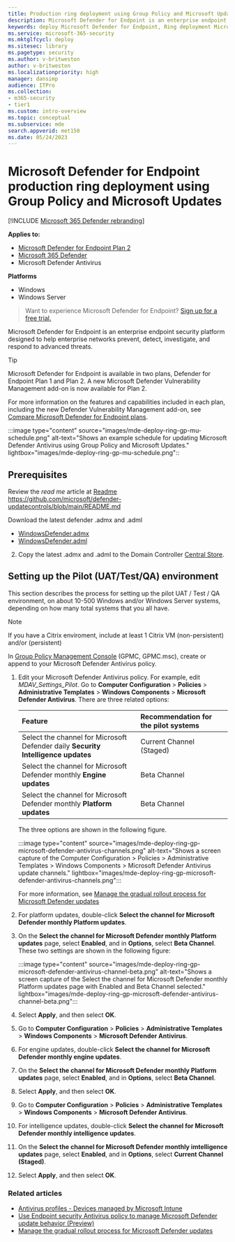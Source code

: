 ```yaml
---
title: Production ring deployment using Group Policy and Microsoft Updates
description: Microsoft Defender for Endpoint is an enterprise endpoint security platform that helps defend against advanced persistent threats. This article explains how to deploy Microsoft Defender for Endpoint in measured, staged cycles.
keywords: deploy Microsoft Defender for Endpoint, Ring deployment Microsoft Defender for Endpoint, cybersecurity, cloud security, analytics, threat intelligence, attack surface reduction, next-generation protection, automated investigation and remediation, microsoft threat experts, secure score, advanced hunting, Microsoft 365 Defender, cyber threat hunting
ms.service: microsoft-365-security
ms.mktglfcycl: deploy
ms.sitesec: library
ms.pagetype: security
ms.author: v-britweston
author: v-britweston
ms.localizationpriority: high
manager: dansimp
audience: ITPro
ms.collection: 
- m365-security
- tier1
ms.custom: intro-overview
ms.topic: conceptual
ms.subservice: mde
search.appverid: met150
ms.date: 05/24/2023
---
```


# Microsoft Defender for Endpoint production ring deployment using Group Policy and Microsoft Updates

[!INCLUDE [Microsoft 365 Defender rebranding](../../includes/microsoft-defender.md)]

**Applies to:**

- [Microsoft Defender for Endpoint Plan 2](https://go.microsoft.com/fwlink/p/?linkid=2154037)
- [Microsoft 365 Defender](https://go.microsoft.com/fwlink/?linkid=2118804)
- Microsoft Defender Antivirus

**Platforms**

- Windows
- Windows Server

> Want to experience Microsoft Defender for Endpoint? [Sign up for a free trial.](https://signup.microsoft.com/create-account/signup?products=7f379fee-c4f9-4278-b0a1-e4c8c2fcdf7e&ru=https://aka.ms/MDEp2OpenTrial?ocid=docs-wdatp-exposedapis-abovefoldlink)

Microsoft Defender for Endpoint is an enterprise endpoint security platform designed to help enterprise networks prevent, detect, investigate, and respond to advanced threats.

> [!TIP]
> Microsoft Defender for Endpoint is available in two plans, Defender for Endpoint Plan 1 and Plan 2. A new Microsoft Defender Vulnerability Management add-on is now available for Plan 2.
>
> For more information on the features and capabilities included in each plan, including the new Defender Vulnerability Management add-on, see [Compare Microsoft Defender for Endpoint plans](defender-endpoint-plan-1-2.md).

:::image type="content" source="images/mde-deploy-ring-gp-mu-schedule.png" alt-text="Shows an example schedule for updating Microsoft Defender Antivirus using Group Policy and Microsoft Updates." lightbox="images/mde-deploy-ring-gp-mu-schedule.png"::

## Prerequisites

Review the _read me_ article at [Readme](https://github.com/microsoft/defender-updatecontrols/blob/main/README.md) 
https://github.com/microsoft/defender-updatecontrols/blob/main/README.md

Download the latest defender .admx and .adml 

- [WindowsDefender.admx](https://github.com/microsoft/defender-updatecontrols/blob/main/WindowsDefender.admx) 
- [WindowsDefender.adml](https://github.com/microsoft/defender-updatecontrols/blob/main/WindowsDefender.adml)

2)	Copy the latest .admx and .adml to the Domain Controller [Central Store](/troubleshoot/windows-client/group-policy/create-and-manage-central-store#the-central-store).


## Setting up the Pilot (UAT/Test/QA) environment

This section describes the process for setting up the pilot UAT / Test / QA environment, on about 10-500 Windows and/or Windows Server systems, depending on how many total systems that you all have.

> [!NOTE]
> If you have a Citrix enviroment, include at least 1 Citrix VM (non-persistent) and/or (persistent)

In [Group Policy Management Console](/previous-versions/windows/it-pro/windows-server-2012-R2-and-2012/dn265969(v=ws.11)) (GPMC, GPMC.msc), create or append to your Microsoft Defender Antivirus  policy.

1. Edit your Microsoft Defender Antivirus policy. For example, edit _MDAV\_Settings\_Pilot_. Go to **Computer Configuration** > **Policies** > **Administrative Templates** > **Windows Components** > **Microsoft Defender Antivirus**. There are three related options:

   | Feature | Recommendation for the pilot systems |
   |:---|:---| 
   | Select the channel for Microsoft Defender daily **Security Intelligence updates** | Current Channel (Staged) |
   | Select the channel for Microsoft Defender monthly **Engine updates**  | Beta Channel |
   | Select the channel for Microsoft Defender monthly **Platform updates**  | Beta Channel |

   The three options are shown in the following figure.

   :::image type="content" source="images/mde-deploy-ring-gp-microsoft-defender-antivirus-channels.png" alt-text="Shows a screen capture of the Computer Configuration > Policies > Administrative Templates > Windows Components > Microsoft Defender Antivirus update channels." lightbox="images/mde-deploy-ring-gp-microsoft-defender-antivirus-channels.png"::: 

   For more information, see [Manage the gradual rollout process for Microsoft Defender updates](/manage-gradual-rollout.md)

1. For platform updates, double-click **Select the channel for Microsoft Defender monthly Platform updates**.

1. On the **Select the channel for Microsoft Defender monthly Platform updates** page, select **Enabled**, and in **Options**, select **Beta Channel**. These two settings are shown in the following figure:

   :::image type="content" source="images/mde-deploy-ring-gp-microsoft-defender-antivirus-channel-beta.png" alt-text="Shows a screen capture of the Select the channel for Microsoft Defender monthly Platform updates page with Enabled and Beta Channel selected." lightbox="images/mde-deploy-ring-gp-microsoft-defender-antivirus-channel-beta.png":::

1. Select **Apply**, and then select **OK**.

1. Go to **Computer Configuration** > **Policies** > **Administrative Templates** > **Windows Components** > **Microsoft Defender Antivirus**. 

1. For engine updates, double-click **Select the channel for Microsoft Defender monthly engine updates**.

1. On the **Select the channel for Microsoft Defender monthly Platform updates** page, select **Enabled**, and in **Options**, select **Beta Channel**.

1. Select **Apply**, and then select **OK**.

1. Go to **Computer Configuration** > **Policies** > **Administrative Templates** > **Windows Components** > **Microsoft Defender Antivirus**. 

1. For intelligence updates, double-click **Select the channel for Microsoft Defender monthly intelligence updates**.

1. On the **Select the channel for Microsoft Defender monthly imtelligence updates** page, select **Enabled**, and in **Options**, select **Current Channel (Staged)**.

1. Select **Apply**, and then select **OK**.

### Related articles

- [Antivirus profiles - Devices managed by Microsoft Intune](/mem/intune/protect/endpoint-security-antivirus-policy#antivirus-profiles)
- [Use Endpoint security Antivirus policy to manage Microsoft Defender update behavior (Preview)](/mem/intune/fundamentals/whats-new#use-endpoint-security-antivirus-policy-to-manage-microsoft-defender-update-behavior-preview)
- [Manage the gradual rollout process for Microsoft Defender updates](/manage-gradual-rollout.md)

